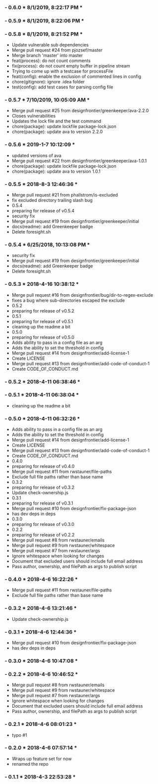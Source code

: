 ### - 0.6.0 * 8/1/2019, 8:22:17 PM *

  


 ### - 0.5.9 * 8/1/2019, 8:22:06 PM *

  


 ### - 0.5.8 * 8/1/2019, 8:21:52 PM *

   - Update vulnerable sub dependencies
  - Merge pull request #24 from pjozsef/master
  - Merge branch 'master' into master
  - feat(process): do not count comments
  - fix(process): do not count empty buffer in pipeline stream
  - Trying to come up with a testcase for processFile
  - feat(config): enable the exclusion of commented lines in config
  - chore(gitignore): ignore .idea folder
  - test(config): add test cases for parsing config file 


 ### - 0.5.7 * 7/10/2019, 10:05:09 AM *

   - Merge pull request #25 from designfrontier/greenkeeper/ava-2.2.0
  - Closes vulnerabilities
  - Updates the lock file and the test command
  - chore(package): update lockfile package-lock.json
  - chore(package): update ava to version 2.2.0 


 ### - 0.5.6 * 2019-1-7 10:12:09 *

   - updated versions of ava
  - Merge pull request #22 from designfrontier/greenkeeper/ava-1.0.1
  - chore(package): update lockfile package-lock.json
  - chore(package): update ava to version 1.0.1 


 ### - 0.5.5 * 2018-8-3 12:46:36 *

   - Merge pull request #21 from phallstrom/is-excluded
  - fix excluded directory trailing slash bug
  - 0.5.4
  - preparing for release of v0.5.4
  - security fix
  - Merge pull request #19 from designfrontier/greenkeeper/initial
  - docs(readme): add Greenkeeper badge
  - Delete foresight.sh 


 ### - 0.5.4 * 6/25/2018, 10:13:08 PM *

   - security fix
  - Merge pull request #19 from designfrontier/greenkeeper/initial
  - docs(readme): add Greenkeeper badge
  - Delete foresight.sh 


 ### - 0.5.3 * 2018-4-16 10:38:12 *

   - Merge pull request #16 from designfrontier/bug/dir-to-regex-exclude
  - fixes a bug where sub-directories escaped the exclude
  - 0.5.2
  - preparing for release of v0.5.2
  - 0.5.1
  - preparing for release of v0.5.1
  - cleaning up the readme a bit
  - 0.5.0
  - preparing for release of v0.5.0
  - Adds ability to pass in a config file as an arg
  - Adds the ability to set the threshold in config
  - Merge pull request #14 from designfrontier/add-license-1
  - Create LICENSE
  - Merge pull request #13 from designfrontier/add-code-of-conduct-1
  - Create CODE_OF_CONDUCT.md 


 ### - 0.5.2 * 2018-4-11 06:38:46 *

  


 ### - 0.5.1 * 2018-4-11 06:38:04 *

   - cleaning up the readme a bit 


 ### - 0.5.0 * 2018-4-11 06:32:26 *

   - Adds ability to pass in a config file as an arg
  - Adds the ability to set the threshold in config
  - Merge pull request #14 from designfrontier/add-license-1
  - Create LICENSE
  - Merge pull request #13 from designfrontier/add-code-of-conduct-1
  - Create CODE_OF_CONDUCT.md
  - 0.4.0
  - preparing for release of v0.4.0
  - Merge pull request #11 from rwstauner/file-paths
  - Exclude full file paths rather than base name
  - 0.3.2
  - preparing for release of v0.3.2
  - Update check-ownership.js
  - 0.3.1
  - preparing for release of v0.3.1
  - Merge pull request #10 from designfrontier/fix-package-json
  - has dev deps in deps
  - 0.3.0
  - preparing for release of v0.3.0
  - 0.2.2
  - preparing for release of v0.2.2
  - Merge pull request #8 from rwstauner/emails
  - Merge pull request #9 from rwstauner/whitespace
  - Merge pull request #7 from rwstauner/args
  - Ignore whitespace when looking for changes
  - Document that excluded users should include full email address
  - Pass author, ownership, and filePath as args to publish script 


 ### - 0.4.0 * 2018-4-6 16:22:26 *

   - Merge pull request #11 from rwstauner/file-paths
  - Exclude full file paths rather than base name 


 ### - 0.3.2 * 2018-4-6 13:21:46 *

   - Update check-ownership.js 


 ### - 0.3.1 * 2018-4-6 12:44:36 *

   - Merge pull request #10 from designfrontier/fix-package-json
  - has dev deps in deps 


 ### - 0.3.0 * 2018-4-6 10:47:08 *

  


 ### - 0.2.2 * 2018-4-6 10:46:52 *

   - Merge pull request #8 from rwstauner/emails
  - Merge pull request #9 from rwstauner/whitespace
  - Merge pull request #7 from rwstauner/args
  - Ignore whitespace when looking for changes
  - Document that excluded users should include full email address
  - Pass author, ownership, and filePath as args to publish script 


 ### - 0.2.1 * 2018-4-6 08:01:23 *

   - typo #1 


 ### - 0.2.0 * 2018-4-6 07:57:14 *

   - Wraps up feature set for now
  - renamed the repo 


 ### - 0.1.1 * 2018-4-3 22:53:28 *

  


 